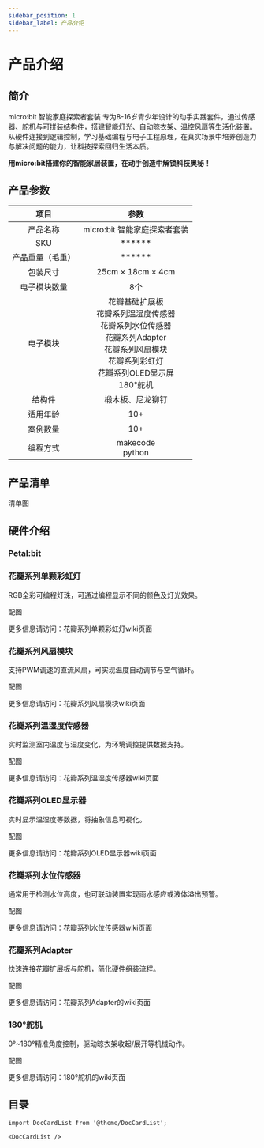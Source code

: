 ```yaml
---
sidebar_position: 1
sidebar_label: 产品介绍
---
```


# 产品介绍

## 简介

micro:bit 智能家庭探索者套装
专为8-16岁青少年设计的动手实践套件，通过传感器、舵机与可拼装结构件，搭建智能灯光、自动晾衣架、温控风扇等生活化装置。从硬件连接到逻辑控制，学习基础编程与电子工程原理，在真实场景中培养创造力与解决问题的能力，让科技探索回归生活本质。

**用micro:bit搭建你的智能家居装置，在动手创造中解锁科技奥秘！**

## 产品参数

| 项目               | 参数                                                                 |
|:------------------:|:--------------------------------------------------------------------:|
| 产品名称           | micro:bit 智能家庭探索者套装                                                  |
| SKU                | ******                                                            |
| 产品重量（毛重）   | ******                                                             |
| 包装尺寸           | 25cm × 18cm × 4cm                              |
| 电子模块数量       | 8个                                                                |
| 电子模块           | 花瓣基础扩展板<br />花瓣系列温湿度传感器<br />花瓣系列水位传感器<br />花瓣系列Adapter<br />花瓣系列风扇模块<br />花瓣系列彩虹灯<br />花瓣系列OLED显示屏<br />180°舵机 |
| 结构件           | 椴木板、尼龙铆钉                                                        |
| 适用年龄           | 10+                                                                 |
| 案例数量           | 10+                                                                 |
| 编程方式           | makecode<br />python                                                  |

## 产品清单

清单图

## 硬件介绍

### Petal:bit



### 花瓣系列单颗彩虹灯

RGB全彩可编程灯珠，可通过编程显示不同的颜色及灯光效果。

配图

更多信息请访问：花瓣系列单颗彩虹灯wiki页面


### 花瓣系列风扇模块

支持PWM调速的直流风扇，可实现温度自动调节与空气循环。

配图

更多信息请访问：花瓣系列风扇模块wiki页面

### 花瓣系列温湿度传感器

实时监测室内温度与湿度变化，为环境调控提供数据支持。

配图

更多信息请访问：花瓣系列温湿度传感器wiki页面

### 花瓣系列OLED显示器

实时显示温湿度等数据，将抽象信息可视化。

配图

更多信息请访问：花瓣系列OLED显示器wiki页面

### 花瓣系列水位传感器

通常用于检测水位高度，也可联动装置实现雨水感应或液体溢出预警。

配图

更多信息请访问：花瓣系列水位传感器wiki页面

### 花瓣系列Adapter

快速连接花瓣扩展板与舵机，简化硬件组装流程。

配图

更多信息请访问：花瓣系列Adapter的wiki页面

### 180°舵机

0°~180°精准角度控制，驱动晾衣架收起/展开等机械动作。

配图

更多信息请访问：180°舵机的wiki页面

## 目录

```mdx-code-block
import DocCardList from '@theme/DocCardList';

<DocCardList />
```
